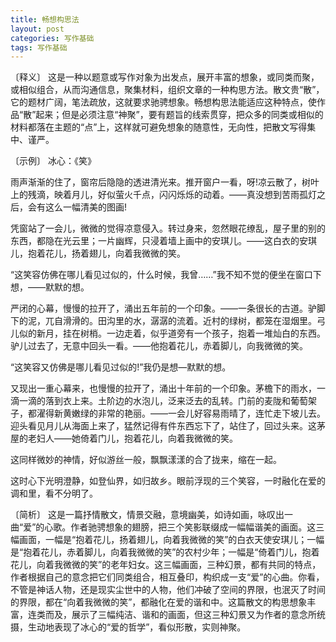 ```yaml
---
title: 畅想构思法
layout: post
categories: 写作基础
tags: 写作基础
---
```


〔释义〕 这是一种以题意或写作对象为出发点，展开丰富的想象，或同类而聚，或相似组合，从而沟通信息，聚集材料，组织文章的一种构思方法。散文贵“散”，它的题材广阔，笔法疏放，这就要求驰骋想象。畅想构思法能适应这种特点，使作品“散”起来；但是必须注意“神聚”，要有题旨的线索贯穿，把众多的同类或相似的材料都落在主题的“点”上，这样就可避免想象的随意性，无向性，把散文写得集中、谨严。

〔示例〕 冰心：《笑》

雨声渐渐的住了，窗帘后隐隐的透进清光来。推开窗户一看，呀!凉云散了，树叶上的残滴，映着月儿，好似萤火千点，闪闪烁烁的动着。——真没想到苦雨孤灯之后，会有这么一幅清美的图画!

凭窗站了一会儿，微微的觉得凉意侵入。转过身来，忽然眼花缭乱，屋子里的别的东西，都隐在光云里；一片幽辉，只浸着墙上画中的安琪儿。——这白衣的安琪儿，抱着花儿，扬着翅儿，向着我微微的笑。

“这笑容仿佛在哪儿看见过似的，什么时候，我曾……”我不知不觉的便坐在窗口下想，——默默的想。

严闭的心幕，慢慢的拉开了，涌出五年前的一个印象。——一条很长的古道。驴脚下的泥，兀自滑滑的。田沟里的水，潺潺的流着。近村的绿树，都笼在湿烟里。弓儿似的新月，挂在树梢。一边走着，似乎道旁有一个孩子，抱着一堆灿白的东西。驴儿过去了，无意中回头一看。——他抱着花儿，赤着脚儿，向我微微的笑。

“这笑容又仿佛是哪儿看见过似的!”我仍是想—默默的想。

又现出一重心幕来，也慢慢的拉开了，涌出十年前的一个印象。茅檐下的雨水，一滴一滴的落到衣上来。土阶边的水泡儿，泛来泛去的乱转。门前的麦陇和葡萄架子，都濯得新黄嫩绿的非常的艳丽。——一会儿好容易雨晴了，连忙走下坡儿去。迎头看见月儿从海面上来了，猛然记得有件东西忘下了，站住了，回过头来。这茅屋的老妇人——她倚着门儿，抱着花儿，向着我微微的笑。

这同样微妙的神情，好似游丝一般，飘飘漾漾的合了拢来，缩在一起。

这时心下光明澄静，如登仙界，如归故乡。眼前浮现的三个笑容，一时融化在爱的调和里，看不分明了。

〔简析〕 这是一篇抒情散文，情景交融，意境幽美，如诗如画，咏叹出一曲“爱”的心歌。作者驰骋想象的翅膀，把三个笑影联缀成一幅幅谐美的画面。这三幅画面，一幅是“抱着花儿，扬着翅儿，向着我微微的笑”的白衣天使安琪儿；一幅是“抱着花儿，赤着脚儿，向着我微微的笑”的农村少年；一幅是“倚着门儿，抱着花儿，向着我微微的笑”的老年妇女。这三幅画面，三种幻景，都有共同的特点，作者根据自己的意念把它们同类组合，相互叠印，构织成一支“爱”的心曲。你看，不管是神话人物，还是现实尘世中的人物，他们冲破了空间的界限，也泯灭了时间的界限，都在“向着我微微的笑”，都融化在爱的谐和中。这篇散文的构思想象丰富，连类而及，展示了三幅纯洁、谐和的画面，但这三种幻景又为作者的意念所统摄，生动地表现了冰心的“爱的哲学”，看似形散，实则神聚。 